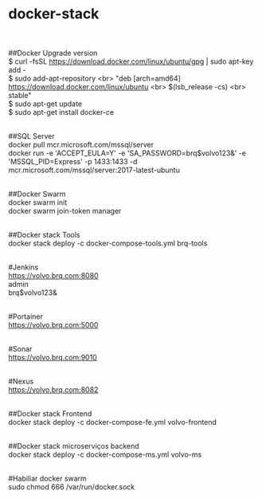# docker-stack<br><br>

##Docker Upgrade version <br>
$ curl -fsSL https://download.docker.com/linux/ubuntu/gpg | sudo apt-key add -<br>
$ sudo add-apt-repository \<br>
  "deb [arch=amd64] https://download.docker.com/linux/ubuntu \<br>
  $(lsb_release -cs) \<br>
  stable"<br>
$ sudo apt-get update<br>
$ sudo apt-get install docker-ce<br><br>

##SQL Server<br>
docker pull mcr.microsoft.com/mssql/server<br>
docker run -e 'ACCEPT_EULA=Y' -e 'SA_PASSWORD=brq$volvo123&' -e 'MSSQL_PID=Express' -p 1433:1433 -d mcr.microsoft.com/mssql/server:2017-latest-ubuntu<br><br>

##Docker Swarm<br>
docker swarm init<br>
docker swarm join-token manager<br><br>

##Docker stack Tools<br>
docker stack deploy -c docker-compose-tools.yml brq-tools<br><br>

#Jenkins<br>
https://volvo.brq.com:8080<br>
admin<br>
brq$volvo123&<br><br>

#Portainer<br>
https://volvo.brq.com:5000<br><br>

#Sonar<br>
https://volvo.brq.com:9010<br><br>

#Nexus<br>
https://volvo.brq.com:8082<br><br>

##Docker stack Frontend<br>
docker stack deploy -c docker-compose-fe.yml volvo-frontend<br><br>

##Docker stack microserviços backend<br>
docker stack deploy -c docker-compose-ms.yml volvo-ms<br><br>

#Habiliar docker swarm<br>
sudo chmod 666 /var/run/docker.sock<br><br>





